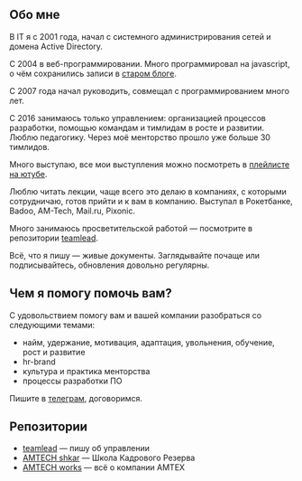 ## Обо мне

В IT я с 2001 года, начал с системного администрирования сетей и домена Active Directory.

С 2004 в веб-программировании. Много программировал на javascript, о чём сохранились записи в [старом блоге](https://sharovatov.github.io).

С 2007 года начал руководить, совмещал с программированием много лет.

С 2016 занимаюсь только управлением: организацией процессов разработки, помощью командам и тимлидам в росте и развитии. Люблю педагогику. Через моё менторство прошло уже больше 30 тимлидов.

Много выступаю, все мои выступления можно посмотреть в [плейлисте на ютубе](https://www.youtube.com/playlist?list=PLFtS8Ah0wZvWS37oveJ0-D5K6V7GWUpqY).

Люблю читать лекции, чаще всего это делаю в компаниях, с которыми сотрудничаю, готов прийти и к вам в компанию. Выступал в Рокетбанке, Badoo, AM-Tech, Mail.ru, Pixonic.

Много занимаюсь просветительской работой — посмотрите в репозитории [teamlead](https://github.com/sharovatov/teamlead).

Всё, что я пишу — живые документы. Заглядывайте почаще или подписывайтесь, обновления довольно регулярны.

## Чем я помогу помочь вам?

С удовольствием помогу вам и вашей компании разобраться со следующими темами:

- найм, удержание, мотивация, адаптация, увольнения, обучение, рост и развитие
- hr-brand
- культура и практика менторства
- процессы разработки ПО

Пишите в [телеграм](https://t.me/vitaly19842), договоримся.

## Репозитории

- [teamlead](https://github.com/sharovatov/teamlead) — пишу об управлении
- [AMTECH shkar](https://github.com/AMTECH-dev/shkar) — Школа Кадрового Резерва
- [AMTECH works](https://github.com/AMTECH-dev/works) — всё о компании АМТЕХ
